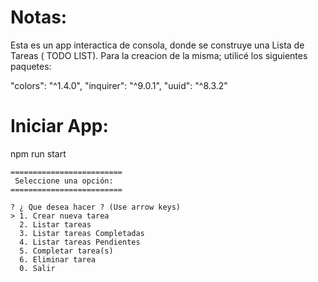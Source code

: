 

# Notas:

Esta es un app interactica de consola, donde se construye una Lista de Tareas ( TODO LIST).
Para la creacion de la misma; utilicé los siguientes paquetes:

"colors": "^1.4.0",
"inquirer": "^9.0.1",
"uuid": "^8.3.2" 

# Iniciar App:

npm run start


```
=========================
 Seleccione una opción:
=========================

? ¿ Que desea hacer ? (Use arrow keys)
> 1. Crear nueva tarea
  2. Listar tareas
  3. Listar tareas Completadas
  4. Listar tareas Pendientes
  5. Completar tarea(s)
  6. Eliminar tarea
  0. Salir

```